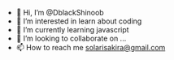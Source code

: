- 👋 Hi, I’m @DblackShinoob
- 👀 I’m interested in learn about coding 
- 🌱 I’m currently learning javascript
- 💞️ I’m looking to collaborate on ...
- 📫 How to reach me solarisakira@gmail.com

<!---
DblackShinoob/DblackShinoob is a ✨ special ✨ repository because its `README.md` (this file) appears on your GitHub profile.
You can click the Preview link to take a look at your changes.
--->
